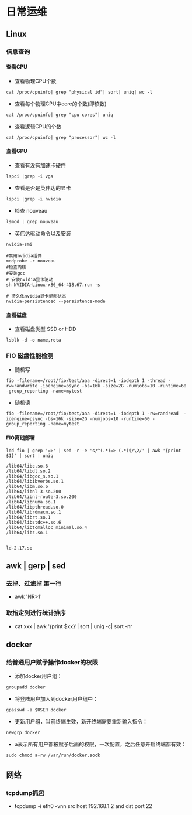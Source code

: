 # 日常运维

## Linux
### 信息查询
#### 查看CPU
+ 查看物理CPU个数
```
cat /proc/cpuinfo| grep "physical id"| sort| uniq| wc -l
```
+ 查看每个物理CPU中core的个数(即核数)
```
cat /proc/cpuinfo| grep "cpu cores"| uniq
```
+ 查看逻辑CPU的个数
```
cat /proc/cpuinfo| grep "processor"| wc -l
```
#### 查看GPU
+ 查看有没有加速卡硬件
```
lspci |grep -i vga
```
+ 查看是否是英伟达的显卡
```
lspci |grep -i nvidia
```
+ 检查 nouveau
```
lsmod | grep nouveau
```
+ 英伟达驱动命令以及安装
```
nvidia-smi

#禁用nvidia组件
modprobe -r nouveau
#检查内核
#安装gcc
# 安装nvidia显卡驱动
sh NVIDIA-Linux-x86_64-418.67.run -s

# 持久化nvidia显卡驱动状态
nvidia-persistenced --persistence-mode
```
#### 查看磁盘
+ 查看磁盘类型 SSD or HDD
```
lsblk -d -o name,rota
```
### FIO 磁盘性能检测
+ 随机写
```
fio -filename=/root/fio/test/aaa -direct=1 -iodepth 1 -thread -rw=randwrite -ioengine=psync -bs=16k -size=2G -numjobs=10 -runtime=60 -group_reporting -name=mytest
```

+ 随机读
```
fio -filename=/root/fio/test/aaa -direct=1 -iodepth 1 -rw=randread  -ioengine=psync -bs=16k -size=2G -numjobs=10 -runtime=60 -group_reporting -name=mytest
```
#### FIO离线部署
```
ldd fio | grep '=>' | sed -r -e 's/^(.*)=> (.*)$/\2/' | awk '{print $1}' | sort | uniq

/lib64/libc.so.6
/lib64/libdl.so.2
/lib64/libgcc_s.so.1
/lib64/libibverbs.so.1
/lib64/libm.so.6
/lib64/libnl-3.so.200
/lib64/libnl-route-3.so.200
/lib64/libnuma.so.1
/lib64/libpthread.so.0
/lib64/librdmacm.so.1
/lib64/librt.so.1
/lib64/libstdc++.so.6
/lib64/libtcmalloc_minimal.so.4
/lib64/libz.so.1


ld-2.17.so
```

## awk | gerp | sed
### 去掉、过滤掉 第一行
+ awk 'NR>1'
### 取指定列进行统计排序
+ cat xxx | awk '{print $xx}' |sort | uniq -c| sort -nr

## docker
### 给普通用户赋予操作docker的权限
+ 添加docker用户组：
```
groupadd docker
```
+ 将登陆用户加入到docker用户组中：
```
gpasswd -a $USER docker
```
+ 更新用户组，当前终端生效，新开终端需要重新输入指令： 
```
newgrp docker
```
+ a表示所有用户都被赋予后面的权限，一次配置，之后任意开启终端都有效： 
```
sudo chmod a+rw /var/run/docker.sock
```


## 网络
### tcpdump抓包
+ tcpdump -i eth0 -vnn src host 192.168.1.2 and dst port 22